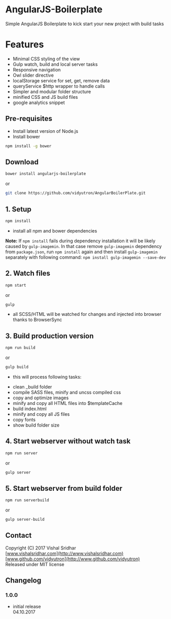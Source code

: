 # AngularJS-Boilerplate
Simple AngularJS Boilerplate to kick start your new project with build tasks

# Features
* Minimal CSS styling of the view
* Gulp watch, build and local server tasks
* Responsive navigation
* Owl slider directive
* localStorage service for set, get, remove data
* queryService $http wrapper to handle calls
* Simpler and modular folder structure
* minified CSS and JS build files
* google analytics snippet

## Pre-requisites
* Install latest version of Node.js
* Install bower 
```bash
npm install -g bower
```
## Download
```bash
bower install angularjs-boilerplate
```

or

```bash
git clone https://github.com/vidyutron/AngularBoilerPlate.git
```

## 1. Setup
```bash
npm install
```
- install all npm and bower dependencies

**Note:** If `npm install` fails during dependency installation it will be likely caused by `gulp-imagemin`. In that case remove `gulp-imagemin` dependency from `package.json`, run `npm install` again and then install `gulp-imagemin` separately with following command: `npm install gulp-imagemin --save-dev`

## 2. Watch files
```bash
npm start
```
or
```bash
gulp
```

- all SCSS/HTML will be watched for changes and injected into browser thanks to BrowserSync

## 3. Build production version
```bash
npm run build
```
or
```bash
gulp build
```
- this will process following tasks:
* clean _build folder
* compile SASS files, minify and uncss compiled css
* copy and optimize images
* minify and copy all HTML files into $templateCache
* build index.html
* minify and copy all JS files
* copy fonts
* show build folder size

## 4. Start webserver without watch task
```bash
npm run server
```
or
```bash
gulp server
```

## 5. Start webserver from build folder
```bash
npm run serverbuild
```
or
```bash
gulp server-build
```

## Contact
Copyright (C) 2017 Vishal Sridhar<br>
[www.vishalsridhar.com](http://www.vishalsridhar.com)<br>
[www.github.com/vidyutron](http://www.github.com/vidyutron)<br>
Released under MIT license

## Changelog

### 1.0.0
- initial release<br>
04.10.2017
